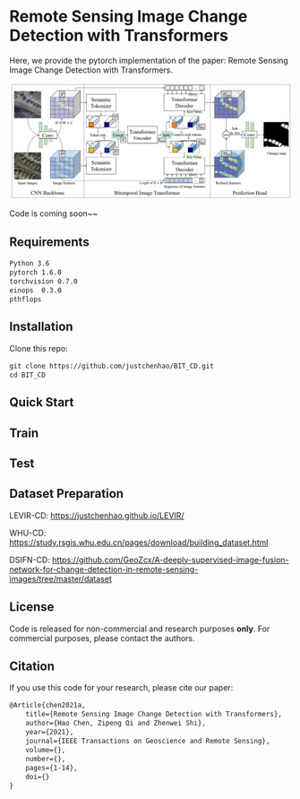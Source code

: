 # Remote Sensing Image Change Detection with Transformers

Here, we provide the pytorch implementation of the paper: Remote Sensing Image Change Detection with Transformers.

![image-20210228153142126](./images/pipeline.png)

Code is coming soon~~

## Requirements

```
Python 3.6
pytorch 1.6.0
torchvision 0.7.0
einops  0.3.0
pthflops
```

## Installation

Clone this repo:

```shell
git clone https://github.com/justchenhao/BIT_CD.git
cd BIT_CD
```

## Quick Start

## Train

## Test

## Dataset Preparation

LEVIR-CD: https://justchenhao.github.io/LEVIR/

WHU-CD: https://study.rsgis.whu.edu.cn/pages/download/building_dataset.html

DSIFN-CD: https://github.com/GeoZcx/A-deeply-supervised-image-fusion-network-for-change-detection-in-remote-sensing-images/tree/master/dataset

## License

Code is released for non-commercial and research purposes **only**. For commercial purposes, please contact the authors.

## Citation

If you use this code for your research, please cite our paper:

```
@Article{chen2021a,
    title={Remote Sensing Image Change Detection with Transformers},
    author={Hao Chen, Zipeng Qi and Zhenwei Shi},
    year={2021},
    journal={IEEE Transactions on Geoscience and Remote Sensing},
    volume={},
    number={},
    pages={1-14},
    doi={}
}
```

